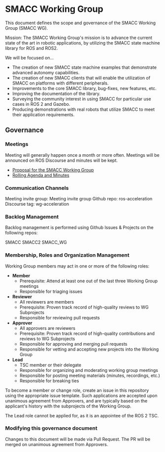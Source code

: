 # SMACC Working Group

This document defines the scope and governance of the SMACC Working Group (SMACC WG).

Mission: The SMACC Working Group's mission is to advance the current state of the art in robotic applications, by utilizing the SMACC state machine library for ROS and ROS2.

We will be focused on…

 * The creation of new SMACC state machine examples that demonstrate advanced autonomy capabilities.
 * The creation of new SMACC clients that will enable the utilization of SMACC on platforms with different peripherals.
 * Improvements to the core SMACC library, bug-fixes, new features, etc.
 * Improving the documentation of the library.
 * Surveying the community interest in using SMACC for particular use cases in ROS 2 and Gazebo.
 * Producing demonstrations with real robots that utilize SMACC to meet their application requirements.


## Governance

### Meetings

Meeting will generally happen once a month or more often. Meetings will be announced on ROS Discourse and minutes will be kept.

  * [Proposal for the SMACC Working Group](https://pages.github.com/)
  * [Rolling Agenda and Minutes](https://pages.github.com/)

### Communication Channels

Meeting invite group: Meeting invite group
Github repo: ros-acceleration
Discourse tag: wg-acceleration

### Backlog Management

Backlog management is performed using Github Issues & Projects on the following repos:

SMACC
SMACC2
SMACC_WG

### Membership, Roles and Organization Management

Working Group members may act in one or more of the following roles:

* **Member**
  * Prerequisite: Attend at least one out of the last three Working Group meetings
  * Responsible for triaging issues
* **Reviewer**
  * All reviewers are members
  * Prerequisite: Proven track record of high-quality reviews to WG Subprojects
  * Responsible for reviewing pull requests
* **Approver**
  * All approvers are reviewers
  * Prerequisite: Proven track record of high-quality contributions and reviews to WG Subprojects
  * Responsible for approving and merging pull requests
  * Responsible for vetting and accepting new projects into the Working Group
* **Lead**
  * TSC member or their delegate
  * Responsible for organizing and moderating working group meetings
  * Responsible for posting meeting materials (minutes, recordings, etc.)
  * Responsible for breaking ties

To become a member or change role, create an issue in this repository using the appropriate issue template.
Such applications are accepted upon unanimous agreement from Approvers, and are typically based on the applicant's history with the subprojects of the Working Group.

The Lead role cannot be applied for, as it is an appointee of the ROS 2 TSC.

### Modifying this governance document

Changes to this document will be made via Pull Request.
The PR will be merged on unanimous agreement from Approvers.
